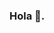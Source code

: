 ### Hola 👋.

<!--
**AlfredoAlfred0/AlfredoAlfred0** is a ✨ _special_ ✨ repository because its `README.md` (this file) appears on your GitHub profile.



- 🔭 Soy profesor de Informática
- 🌱 De todo.
- 👯 I’m looking to collaborate on ... Nothing.
- 🤔 I’m looking for help with ... Nothing.
- 💬 Ask me about ... Nothing.
- 📫 How to reach me: ... Nothing.

